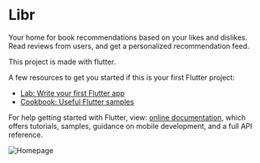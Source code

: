 # Libr

Your home for book recommendations based on your likes and dislikes. Read reviews from users, and get a personalized recommendation feed.

This project is made with flutter.

A few resources to get you started if this is your first Flutter project:

- [Lab: Write your first Flutter app](https://flutter.dev/docs/get-started/codelab)
- [Cookbook: Useful Flutter samples](https://flutter.dev/docs/cookbook)

For help getting started with Flutter, view:
[online documentation](https://flutter.dev/docs), which offers tutorials,
samples, guidance on mobile development, and a full API reference.

![Homepage](https://user-images.githubusercontent.com/80560591/132795856-3e1f19eb-32a0-453b-8980-8f2a3a39eb93.png)
